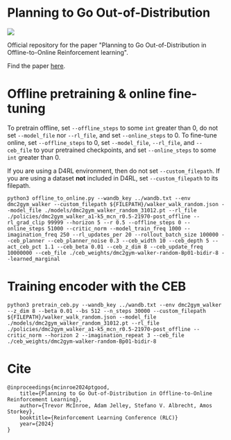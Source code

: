 # Planning to Go Out-of-Distribution
[<img src="https://img.shields.io/badge/license-Apache_2.0-blue">](https://github.com/tinkoff-ai/CORL/blob/main/LICENSE)

Official repository for the paper "Planning to Go Out-of-Distribution in Offline-to-Online Reinforcement learning".

Find the paper [here](https://arxiv.org/abs/2310.05723).

# Offline pretraining & online fine-tuning
To pretrain offline, set `--offline_steps` to some `int` greater than 0, do not set `--model_file` nor `--rl_file`, and
set `--online_steps` to 0. To fine-tune online, set `--offline_steps` to 0, set `--model_file`, `--rl_file`, and
`--ceb_file` to your pretrained checkpoints, and set `--online_steps` to some `int` greater than 0.

If you are using a D4RL environment, then do not set `--custom_filepath`. If you are using a dataset **not**
included in D4RL, set `--custom_filepath` to its filepath.

```commandline
python3 offline_to_online.py --wandb_key ../wandb.txt --env dmc2gym_walker --custom_filepath ${FILEPATH}/walker_walk_random.json --model_file ./models/dmc2gym_walker_random_31012.pt --rl_file ./policies/dmc2gym_walker_a1-k5_mcn_r0.5-21970-post_offline --rl_grad_clip 99999 --horizon 5 --r 0.5 --offline_steps 0 --online_steps 51000 --critic_norm --model_train_freq 1000 --imagination_freq 250 --rl_updates_per 20 --rollout_batch_size 100000 --ceb_planner --ceb_planner_noise 0.3 --ceb_width 10 --ceb_depth 5 --act_ceb_pct 1.1 --ceb_beta 0.01 --ceb_z_dim 8 --ceb_update_freq 10000000 --ceb_file ./ceb_weights/dmc2gym-walker-random-Bp01-bidir-8 --learned_marginal
```

# Training encoder with the CEB

```commandline
python3 pretrain_ceb.py --wandb_key ../wandb.txt --env dmc2gym_walker --z_dim 8 --beta 0.01 --bs 512 --n_steps 30000 --custom_filepath ${FILEPATH}/walker_walk_random.json --model_file ./models/dmc2gym_walker_random_31012.pt --rl_file ./policies/dmc2gym_walker_a1-k5_mcn_r0.5-21970-post_offline --critic_norm --horizon 2 --imagination_repeat 3 --ceb_file ./ceb_weights/dmc2gym-walker-random-Bp01-bidir-8
```

# Cite
```
@inproceedings{mcinroe2024ptgood,
    title={Planning to Go Out-of-Distribution in Offline-to-Online Reinforcement Learning},
    author={Trevor McInroe, Adam Jelley, Stefano V. Albrecht, Amos Storkey},
    booktitle={Reinforcement Learning Conference (RLC)}
    year={2024}
}
```